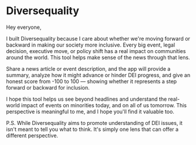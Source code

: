 # Diversequality

Hey everyone,

I built Diversequality because I care about whether we're moving forward or backward in making our society more inclusive. Every big event, legal decision, executive move, or policy shift has a real impact on communities around the world. This tool helps make sense of the news through that lens.

Share a news article or event description, and the app will provide a summary, analyze how it might advance or hinder DEI progress, and give an honest score from -100 to 100 — showing whether it represents a step forward or backward for inclusion.

I hope this tool helps us see beyond headlines and understand the real-world impact of events on minorities today, and on all of us tomorrow. This perspective is meaningful to me, and I hope you'll find it valuable too.

P.S. While Diversequality aims to promote understanding of DEI issues, it isn't meant to tell you what to think. It's simply one lens that can offer a different perspective.
